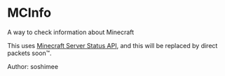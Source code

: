 # MCInfo
A way to check information about Minecraft

This uses [Minecraft Server Status API](https://mcsrvstat.us), and this will be replaced by direct packets soon™️.

Author: soshimee
